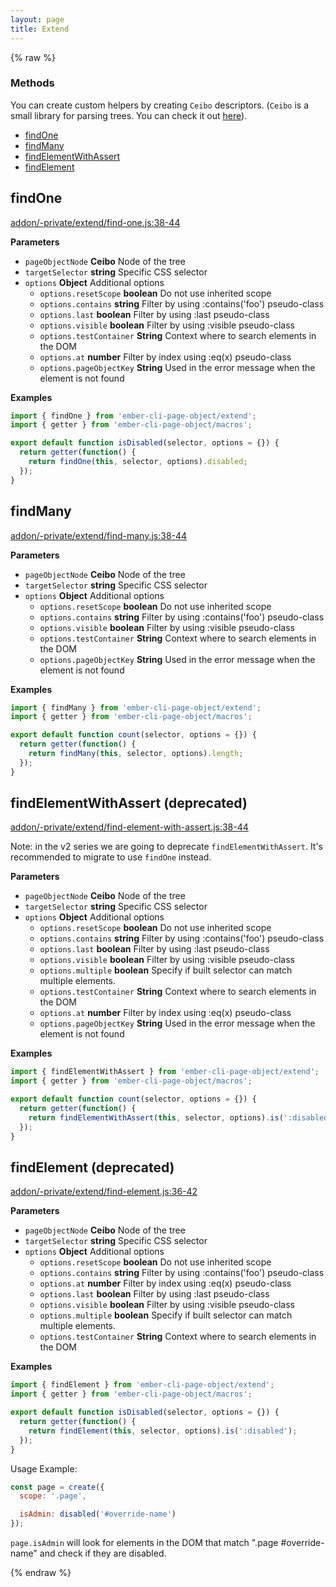 ```yaml
---
layout: page
title: Extend
---
```


{% raw %}
### Methods

You can create custom helpers by creating `Ceibo` descriptors. (`Ceibo` is a small library for parsing trees. You can check it out [here](http://github.com/san650/ceibo)).

- [findOne](#findone)
- [findMany](#findmany)
- [findElementWithAssert](#findelementwithassert)
- [findElement](#findelement)

## findOne

[addon/-private/extend/find-one.js:38-44](https://github.com/san650/ember-cli-page-object/blob/c521335ffba9955a6acaf1006ed503cbb61ba72d/addon/-private/extend/find-element-with-assert.js#L38-L44 "Source code on GitHub")

**Parameters**

-   `pageObjectNode` **Ceibo** Node of the tree
-   `targetSelector` **string** Specific CSS selector
-   `options` **Object** Additional options
    -   `options.resetScope` **boolean** Do not use inherited scope
    -   `options.contains` **string** Filter by using :contains('foo') pseudo-class
    -   `options.last` **boolean** Filter by using :last pseudo-class
    -   `options.visible` **boolean** Filter by using :visible pseudo-class
    -   `options.testContainer` **String** Context where to search elements in the DOM
    -   `options.at` **number** Filter by index using :eq(x) pseudo-class
    -   `options.pageObjectKey` **String** Used in the error message when the element is not found

**Examples**

```javascript
import { findOne } from 'ember-cli-page-object/extend';
import { getter } from 'ember-cli-page-object/macros';

export default function isDisabled(selector, options = {}) {
  return getter(function() {
    return findOne(this, selector, options).disabled;
  });
}
```

## findMany

[addon/-private/extend/find-many.js:38-44](https://github.com/san650/ember-cli-page-object/blob/c521335ffba9955a6acaf1006ed503cbb61ba72d/addon/-private/extend/find-element-with-assert.js#L38-L44 "Source code on GitHub")

**Parameters**

-   `pageObjectNode` **Ceibo** Node of the tree
-   `targetSelector` **string** Specific CSS selector
-   `options` **Object** Additional options
    -   `options.resetScope` **boolean** Do not use inherited scope
    -   `options.contains` **string** Filter by using :contains('foo') pseudo-class
    -   `options.visible` **boolean** Filter by using :visible pseudo-class
    -   `options.testContainer` **String** Context where to search elements in the DOM
    -   `options.pageObjectKey` **String** Used in the error message when the element is not found

**Examples**

```javascript
import { findMany } from 'ember-cli-page-object/extend';
import { getter } from 'ember-cli-page-object/macros';

export default function count(selector, options = {}) {
  return getter(function() {
    return findMany(this, selector, options).length;
  });
}
```

## findElementWithAssert (deprecated)

[addon/-private/extend/find-element-with-assert.js:38-44](https://github.com/san650/ember-cli-page-object/blob/c521335ffba9955a6acaf1006ed503cbb61ba72d/addon/-private/extend/find-element-with-assert.js#L38-L44 "Source code on GitHub")

Note: in the v2 series we are going to deprecate `findElementWithAssert`. It's recommended to migrate to use `findOne` instead.

**Parameters**

-   `pageObjectNode` **Ceibo** Node of the tree
-   `targetSelector` **string** Specific CSS selector
-   `options` **Object** Additional options
    -   `options.resetScope` **boolean** Do not use inherited scope
    -   `options.contains` **string** Filter by using :contains('foo') pseudo-class
    -   `options.last` **boolean** Filter by using :last pseudo-class
    -   `options.visible` **boolean** Filter by using :visible pseudo-class
    -   `options.multiple` **boolean** Specify if built selector can match multiple elements.
    -   `options.testContainer` **String** Context where to search elements in the DOM
    -   `options.at` **number** Filter by index using :eq(x) pseudo-class
    -   `options.pageObjectKey` **String** Used in the error message when the element is not found

**Examples**

```javascript
import { findElementWithAssert } from 'ember-cli-page-object/extend';
import { getter } from 'ember-cli-page-object/macros';

export default function count(selector, options = {}) {
  return getter(function() {
    return findElementWithAssert(this, selector, options).is(':disabled');
  });
}
```

## findElement (deprecated)

[addon/-private/extend/find-element.js:36-42](https://github.com/san650/ember-cli-page-object/blob/c521335ffba9955a6acaf1006ed503cbb61ba72d/addon/-private/extend/find-element.js#L36-L42 "Source code on GitHub")

**Parameters**

-   `pageObjectNode` **Ceibo** Node of the tree
-   `targetSelector` **string** Specific CSS selector
-   `options` **Object** Additional options
    -   `options.resetScope` **boolean** Do not use inherited scope
    -   `options.contains` **string** Filter by using :contains('foo') pseudo-class
    -   `options.at` **number** Filter by index using :eq(x) pseudo-class
    -   `options.last` **boolean** Filter by using :last pseudo-class
    -   `options.visible` **boolean** Filter by using :visible pseudo-class
    -   `options.multiple` **boolean** Specify if built selector can match multiple elements.
    -   `options.testContainer` **String** Context where to search elements in the DOM

**Examples**

```javascript
import { findElement } from 'ember-cli-page-object/extend';
import { getter } from 'ember-cli-page-object/macros';

export default function isDisabled(selector, options = {}) {
  return getter(function() {
    return findElement(this, selector, options).is(':disabled');
  });
}
```

Usage Example:

```js
const page = create({
  scope: '.page',

  isAdmin: disabled('#override-name')
});
```

`page.isAdmin` will look for elements in the DOM that match ".page
\#override-name" and check if they are disabled.

{% endraw %}
